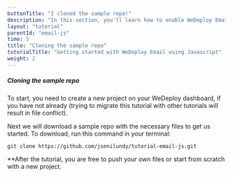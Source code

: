```yaml
---
buttonTitle: "I cloned the sample repo!"
description: "In this section, you'll learn how to enable WeDeploy Email on your application."
layout: "tutorial"
parentId: "email-js"
time: 5
title: "Cloning the sample repo"
tutorialTitle: "Getting started with WeDeploy Email using Javascript"
weight: 2
---
```


##### Cloning the sample repo

To start, you need to create a new project on your WeDeploy dashboard, if you have not already (trying to migrate this tutorial with other tutorials will result in file conflict). 

Next we will download a sample repo with the necessary files to get us started.
To download, run this command in your terminal: 

```
git clone https://github.com/jonnilundy/tutorial-email-js.git
```

**After the tutorial, you are free to push your own files or start from scratch with a new project.
